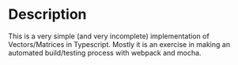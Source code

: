 Description
===========
This is a very simple (and very incomplete) implementation of
Vectors/Matrices in Typescript. Mostly it is an exercise in making an
automated build/testing process with webpack and mocha.